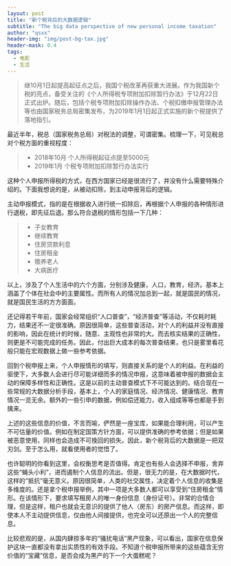 ```yaml
---
layout: post
title: "新个税背后的大数据逻辑"
subtitle: "The big data perspective of new personal income taxation"
author: "qsxx"
header-img: "img/post-bg-tax.jpg"
header-mask: 0.4
tags:
  - 电影
  - 生活
---
```

> 继10月1日起提高起征点之后，我国个税改革再获重大进展。作为我国新个税的亮点，备受关注的《个人所得税专项附加扣除暂行办法》于12月22日正式出炉。随后，包括个税专项附加扣除操作办法、个税扣缴申报管理办法等也由国家税务总局密集发布，为2019年1月1日起正式实施的新个税提供了落地指引。

最近半年，税总（国家税务总局）对税法的调整，可谓密集。梳理一下，可见税总对个税方面的重视程度：
>* 2018年10月 个人所得税起征点提至5000元
>* 2019年1月 个税专项附加扣除暂行办法实行

这种个人申报所得税的方式，在西方国家已经是很流行了，并没有什么需要特殊介绍的。下面我想说的是，从被动扣除，到主动申报背后的逻辑。

主动申报模式，指的是在根据收入进行统一扣除后，再根据个人申报的各种情形进行退税，即先征后退。那么符合退税的情形包括一下几种：

>* 子女教育
>* 继续教育
>* 住房贷款利息
>* 住房租金
>* 赡养老人
>* 大病医疗

以上，涉及了个人生活中的六个方面，分别涉及健康，人口，教育，经济。基本上涵盖了个体在社会中的主要属性。而所有人的情况加总到一起，就是国民的情况，就是国民生活的方方面面。

还记得若干年前，国家会经常组织“人口普查”，“经济普查”等活动，不仅耗时耗力，结果还不一定很准确。原因很简单，这些普查活动，对个人的利益并没有直接的影响，因此在统计的时候，随意、主观性也非常的大。而去核实结果的正确性，则更是不可能完成的任务。因此，付出巨大成本的每次普查结果，也只是雾里看花般只能在宏观数据上做一些参考依据。

回到个税申报上来，个人申报情形的填写，则直接关系的是个人的利益。在利益的驱使下，大多数人会进行尽可能详细而多的情况申报，这意味着被申报的数据会主动的保障多样性和正确性。这是以前的主动普查模式下不可能达到的。结合现在一些常规的大数据分析手段，基本上，个人的家庭情况、经济情况、健康情况、教育情况一览无余。额外的一些引申的数据，例如偿还能力，收入组成等等也都是手到擒来。

上述的这些信息的价值，不言而喻，俨然是一座宝库，如果能合理利用，可以产生不可估量的价值。例如在制定国策方针方面，可以提供准确的参考依据；但是如果被恶意使用，同样也会造成不可挽回的损失。因此，新个税背后的大数据是一把双刃剑。至于怎么用，就看使用者的觉悟了。

也许聪明的你看到这里，会权衡思考是否值得。肯定也有些人会选择不申报，舍弃这些“蝇头小利”，进而遏制个人信息的流出。但是，很无力的是，在大数据时代，这样的“抵抗”毫无意义。原因很简单，人类的社交属性，决定着个人信息的收集是多维度的。还是拿个税申报举例，其中一项是大多数人都可以享受到“住房租金”情形。在该情形下，要求填写租房人的唯一身份信息（身份证号）。非常的合情合理，但是这样，租户也就会无意识的提供了他人（房东）的房产信息。而这样，即使本人不主动提供信息，仅由他人间接提供，也完全可以还原出一个人的完整信息。

比较悲观的是，从国内肆掠多年的“骚扰电话”黑产现象，可以看出，国家在信息保护这块一直都没有拿出实质性的有效手段。不知道个税申报所带来的这些蕴含无穷价值的“宝藏”信息，是否会成为黑产的下一个大蛋糕呢？